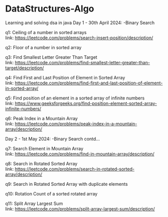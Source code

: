 # DataStructures-Algo
Learning and solving dsa in java
Day 1 - 30th April 2024:
-Binary Search

q1: Ceiling of a number in sorted arrays  
link: https://leetcode.com/problems/search-insert-position/description/

q2: Floor of a number in sorted array

q3: Find Smallest Letter Greater Than Target  
link: https://leetcode.com/problems/find-smallest-letter-greater-than-target/description/

q4: Find First and Last Position of Element in Sorted Array  
link: https://leetcode.com/problems/find-first-and-last-position-of-element-in-sorted-array/

q5: Find position of an element in a sorted array of infinite numbers  
link: https://www.geeksforgeeks.org/find-position-element-sorted-array-infinite-numbers/

q6: Peak Index in a Mountain Array  
link: https://leetcode.com/problems/peak-index-in-a-mountain-array/description/

Day 2 - 1st May 2024:
-Binary Search contd...

q7: Search Element in Mountain Array  
link: https://leetcode.com/problems/find-in-mountain-array/description/

q8: Search in Rotated Sorted Array  
link: https://leetcode.com/problems/search-in-rotated-sorted-array/description/

q9: Search in Rotated Sorted Array with duplicate elements

q10: Rotation Count of a sorted rotated array

q11: Split Array Largest Sum  
link: https://leetcode.com/problems/split-array-largest-sum/description/
